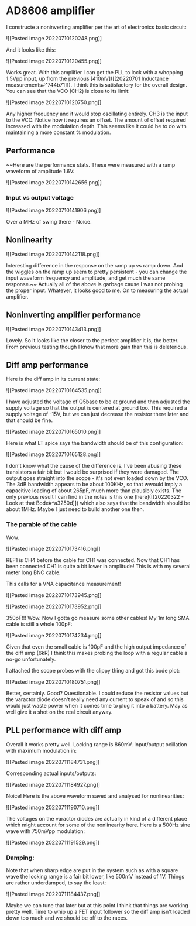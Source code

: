 # AD8606 amplifier
I constructe a noninverting amplifier per the art of electronics basic circuit:

![[Pasted image 20220710120248.png]]

And it looks like this:

![[Pasted image 20220710120455.png]]

Works great.
With this amplifier I can get the PLL to lock with a whopping 1.5Vpp input, up from the previous [410mV]([[20220701 Inductance measurements#^744b71]]). I think this is satisfactory for the overall design. You can see that the VCO (CH2) is close to its limit:

![[Pasted image 20220710120750.png]]

Any higher frequency and it would stop oscillating entirely.
CH3 is the input to the VCO. Notice how it requires an offset. The amount of offset required increased with the modulation depth. This seems like it could be to do with maintaining a more constant % modulation.
## Performance
~~Here are the performance stats. These were measured with a ramp waveform of amplitude 1.6V:

![[Pasted image 20220710142656.png]]

### Input vs output voltage

![[Pasted image 20220710141906.png]]

Over a MHz of swing there - Noice.
## Nonlinearity

![[Pasted image 20220710142118.png]]

Interesting difference in the response on the ramp up vs ramp down. And the wiggles on the ramp up seem to pretty persistent - you can change the input waveform frequency and amplitude, and get much the same response.~~
Actually all of the above is garbage cause I was not probing the proper input. Whatever, it looks good to me.
On to measuring the actual amplifier.
## Noninverting amplifier performance

![[Pasted image 20220710143413.png]]

Lovely. So it looks like the closer to the perfect amplifier it is, the better. From previous testing though I know that more gain than this is deleterious.
## Diff amp performance
Here is the diff amp in its current state:

![[Pasted image 20220710164535.png]]

I have adjusted the voltage of Q5base to be at ground and then adjusted the supply voltage so that the output is centered at ground too. This required a supply voltage of -15V, but we can just decrease the resistor there later and that should be fine.

![[Pasted image 20220710165010.png]]

Here is what LT spice says the bandwidth should be of this configuration:

![[Pasted image 20220710165128.png]]

I don't know what the cause of the difference is. I've been abusing these transistors a fair bit but I would be surprised if they were damaged. The output goes straight into the scope - it's not even loaded down by the VCO.
The 3dB bandwidth appears to be about 100KHz, so that wwould imply a capacitive loading of about 265pF, much more than plausibly exists.
The only previous result I can find in the notes is this one [here]([[20220322 - Look at that Bode#^a3250d]]) which also says that the bandwidth should be about 1MHz. Maybe I just need to build another one then.
### The parable of the cable
Wow.

![[Pasted image 20220710173416.png]]

REF1 is CH4 before the cable for CH1 was connected. Now that CH1 has been connected CH1 is quite a bit lower in amplitude! This is with my several meter long BNC cable.

This calls for a VNA capacitance measurement!

![[Pasted image 20220710173945.png]]


![[Pasted image 20220710173952.png]]

350pF!!! Wow.
Now I gotta go measure some other cables!
My 1m long SMA cable is still a whole 100pF:

![[Pasted image 20220710174234.png]]

Given that even the small cable is 100pF and the high output impedance of the diff amp (6kR) I think this makes probing the loop with a regular cable a no-go unfortunately. 

I attached the scope probes with the clippy thing and got this bode plot:

![[Pasted image 20220710180751.png]]

Better, certainly. Good? Questionable. I could reduce the resistor values but the varactor diode doesn't really need any current to speak of and so this would just waste power when it comes time to plug it into a battery.
May as well give it a shot on the real circuit anyway.

## PLL performance with diff amp
Overall it works pretty well. Locking range is 860mV.
Input/output ocillation with maximum modulation in:

![[Pasted image 20220711184731.png]]

Corresponding actual inputs/outputs:

![[Pasted image 20220711184927.png]]

Noice!
Here is the above waveform saved and analysed for nonlinearities:

![[Pasted image 20220711190710.png]]

The voltages on the varactor diodes are actually in kind of a different place which might account for some of the nonlinearity here.
Here is a 500Hz sine wave with 750mVpp modulation:

![[Pasted image 20220711191529.png]]


### Damping:
Note that when sharp edge are put in the system such as with a square wave the locking range is a fair bit lower, like 500mV instead of 1V.
Things are rather underdamped, to say the least:

![[Pasted image 20220711184437.png]]

Maybe we can tune that later but at this point I think that things are working pretty well. Time to whip up a FET input follower so the diff amp isn't loaded down too much and we should be off to the races.

